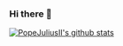 ### Hi there 👋

<!--
**PopeJuliusII/PopeJuliusII** is a ✨ _special_ ✨ repository because its `README.md` (this file) appears on your GitHub profile.

Here are some ideas to get you started:

- 🔭 I’m currently working on ...
- 🌱 I’m currently learning ...
- 👯 I’m looking to collaborate on ...
- 🤔 I’m looking for help with ...
- 💬 Ask me about ...
- 📫 How to reach me: ...
- 😄 Pronouns: ...
- ⚡ Fun fact: ...
-->
[![PopeJuliusII's github stats](https://github-readme-stats.vercel.app/api?username=PopeJuliusII)](https://github.com/anuraghazra/github-readme-stats)
